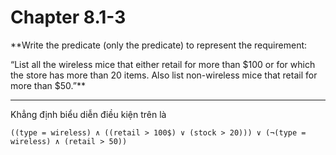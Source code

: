 # Chapter 8.1-3

**Write the predicate (only the predicate) to represent the requirement:
 
“List all the wireless mice that either retail for more than $100 or for which the store has more than 20 items. Also list non-wireless mice that retail for more than $50.”**
<hr/>

Khẳng định biểu diễn điều kiện trên là

`((type = wireless) ∧ ((retail > 100$) ∨ (stock > 20))) ∨ (¬(type = wireless) ∧ (retail > 50))`